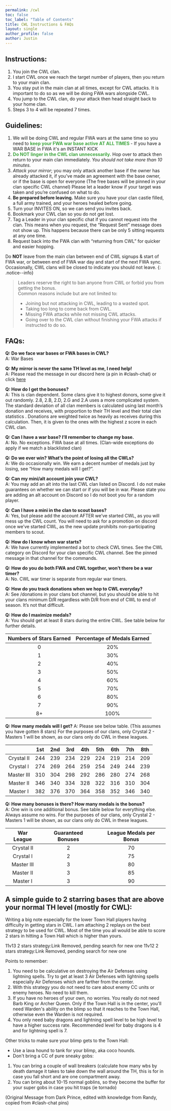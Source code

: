 ```yaml
---
permalink: /cwl
toc: false
toc_label: "Table of Contents"
title: CWL Instructions & FAQs   
layout: single
author_profile: false
author: Justin
---
```


## Instructions:
1. You join the CWL clan.
2. I start CWL once we reach the target number of players, then you return to your main clan.
3. You stay put in the main clan at all times, except for CWL attacks. It is important to do so as we will be doing FWA wars alongside CWL.
4. You jump to the CWL clan, do your attack then head straight back to your home clan.
5. Steps 3 to 4 will be repeated 7 times.

## Guidelines:
1. We will be doing CWL and regular FWA wars at the same time so you need to <span style="color:#3fa63f; font-weight:bold"> keep your FWA war base active AT ALL TIMES </span> - If you have a WAR BASE in FWA it's an INSTANT KICK
2. <span style="color:#3fa63f; font-weight:bold"> Do NOT linger in the CWL clan unnecessarily.</span> Hop over to attack then return to your main clan immediately. *You should not take more than 10 minutes.*
3. *Attack your mirror*; you may only attack another base if the owner has already attacked it, if you've made an agreement with the base owner, or if the base is open for everyone (The free bases will be pinned in your clan specific CWL channel)
Please let a leader know if your target was taken and you’re confused on what to do.
4. **Be prepared before leaving.** Make sure you have your clan castle filled, a full army trained, and your heroes healed before going.
5. Turn your INVITES ON, so we can send you invites back.
6. Bookmark your CWL clan so you do not get lost.
7. Tag a Leader in your clan specific chat if you cannot request into the clan. This means when you request, the “Request Sent” message does not show up. This happens because there can be only 5 sitting requests at any one time.
8. Request back into the FWA clan with “returning from CWL” for quicker and easier hopping.

Do **NOT** leave from the main clan between end of CWL signups & start of FWA war, or between end of FWA war day and start of the next FWA sync. Occasionally, CWL clans will be closed to indicate you should not leave.
{: .notice--info}

> Leaders reserve the right to ban anyone from CWL or forbid you from getting the bonus.<br>
> Common reasons include but are not limited to:<br>
> - Joining but not attacking in CWL, leading to a wasted spot.<br>
> - Taking too long to come back from CWL.<br>
> - Missing FWA attacks while not missing CWL attacks.
> - Going over to the CWL clan without finishing your FWA attacks if instructed to do so.

## FAQs:
**Q: Do we face war bases or FWA bases in CWL?** <br>
A: War Bases

**Q: My mirror is never the same TH level as me, I need help!** <br>
A: Please read the message in our discord here (a pin in #clash-chat) or click [here](https://www.warsnipers.com/cwl.html#a-simple-guide-to-2-starring-bases-that-are-above-your-normal-th-level-mostly-for-cwl)

**Q: How do I get the bonuses?** <br>
A: This is clan dependent. Some clans give it to highest donors, some give it out randomly. 2.8, 2.B, 2.D, 2.G and 2.A uses a more complicated system. The standard deviation of all clan members is calculated using last month’s donation and receives, with proportion to their TH level and their total clan statistics . Donations are weighted twice as heavily as receives during this calculation. Then, it is given to the ones with the highest z score in each CWL clan.

**Q: Can I have a war base? I’ll remember to change my base.** <br>
A: No. No exceptions. FWA base at all times. (Clan-wide exceptions do apply if we match a blacklisted clan)

**Q: Do we ever win? What’s the point of losing all the CWLs?** <br>
A: We do occasionally win. We earn a decent number of medals just by losing, see “How many medals will I get?”.

**Q: Can my mini/alt account join your CWL?** <br>
A: You may add an alt into the last CWL clan listed on Discord. I do not make guarantees on whether we can start or if you will be in war. Please state you are adding an alt account on Discord so I do not boot you for a random player.

**Q: Can I have a mini in the clan to scout bases?** <br>
A: Yes, but please add the account AFTER we’ve started CWL, as you will mess up the CWL count. You will need to ask for a promotion on discord once we’ve started CWL, as the new update prohibits non-participating members to scout.

**Q: How do I know when war starts?** <br>
A: We have currently implemented a bot to check CWL times. See the CWL category on Discord for your clan specific CWL channel. See the pinned message in that channel for the commands.

**Q: How do you do both FWA and CWL together, won’t there be a war timer?** <br>
A: No. CWL war timer is separate from regular war timers.

**Q: How do you track donations when we hop to CWL everyday?** <br>
A: See /donations in your clans bot channel, but you should be able to hit your clans minimum D/R regardless with D/R from end of CWL to end of season. It’s not that difficult.

**Q: How do I maximize medals?** <br>
A: You should get at least 8 stars during the entire CWL. See table below for further details.

| Numbers of Stars Earned | Percentage of Medals Earned |
|:-----------------------:|:---------------------------:|
| 0                       | 20%                         |
| 1                       | 30%                         |
| 2                       | 40%                         |
| 3                       | 50%                         |
| 4                       | 60%                         |
| 5                       | 70%                         |
| 6                       | 80%                         |
| 7                       | 90%                         |
| 8+                      | 100%                        |

**Q: How many medals will I get?**
A: Please see below table. (This assumes you have gotten 8 stars) For the purposes of our clans, only Crystal 2 - Masters 1 will be shown, as our clans only do CWL in these leagues.

|               | 1st | 2nd | 3rd | 4th | 5th | 6th | 7th |  8th |
|:-------------:|:---:|:---:|:---:|:---:|:---:|:---:|:---:|:----:|
|  Crystal II   | 244 | 239 | 234 | 229 | 224 | 219 | 214 | 209  |
|   Crystal I   | 274 | 269 | 264 | 259 | 254 | 249 | 244 | 239  |
|  Master III   | 310 | 304 | 298 | 292 | 286 | 280 | 274 | 268  |
|   Master II   | 346 | 340 | 334 | 328 | 322 | 316 | 310 | 304  |
|   Master I    | 382 | 376 | 370 | 364 | 358 | 352 | 346 | 340  |

**Q: How many bonuses is there? How many medals is the bonus?** <br>
A: One win is one additional bonus. See table below for everything else. Always assume no wins. For the purposes of our clans, only Crystal 2 - Masters 1 will be shown, as our clans only do CWL in these leagues.

| War League  | Guaranteed Bonuses  | League Medals per Bonus |
|:-----------:|:-----------------------------:|:-----------------------:|
| Crystal II  |               2               |            70           |
|  Crystal I  |               2               |            75           |
| Master III  |               3               |            80           |
|  Master II  |               3               |            85           |
|  Master I   |               3               |            90           |


## A simple guide to 2 starring bases that are above your normal TH level (mostly for CWL):

Writing a big note especially for the lower Town Hall players having difficulty in getting stars in CWL. I am attaching 2 replays on the best strategy to be used for CWL. Most of the time you all would be able to score 2 stars in hitting a Town Hall which is higher than yours.

11v13 2 stars strategy:Link Removed, pending search for new one
11v12 2 stars strategy:Link Removed, pending search for new one

Points to remember:
1. You need to be calculative on destroying the Air Defenses using lightning spells. Try to get at least 3 Air Defenses with lightning spells especially Air Defenses which are farther from the center.
2. With this strategy you do not need to care about enemy CC units or enemy heroes. No need to kill them.
3. If you have no heroes of your own, no worries. You really do not need Barb King or Archer Queen. Only if the Town Hall is in the center, you'll need Warden's ability on the blimp so that it reaches to the Town Hall, otherwise even the Warden is not required.
4. You only need baby dragons and lightning spell level to be high level to have a higher success rate. Recommended level for baby dragons is 4 and for lightning spell is 7.

Other tricks to make sure your blimp gets to the Town Hall:
- Use a lava hound to tank for your blimp, aka coco hounds.
- Don't bring a CC of pure sneaky gobs:
1. You can bring a couple of wall breakers (calculate how many wbs by death damage it takes to take down the wall around the TH, this is for in case you fall short and are one compartment away.
2. You can bring about 10-15 normal goblins, so they become the buffer for your super gobs in case you hit traps (ie tornado)

(Original Message from Dark Prince, edited with knowledge from Randy, copied from #clash-chat pins)
